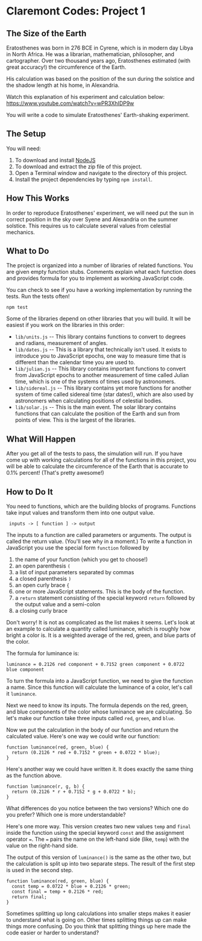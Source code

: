 # Claremont Codes: Project 1
## The Size of the Earth

Eratosthenes was born in 276 BCE in Cyrene, which is in modern day Libya in
North Africa. He was a librarian, mathematician, philosopher, and cartographer.
Over two thousand years ago, Eratosthenes estimated (with great accuracy!) the
circumference of the Earth.

His calculation was based on the position of the sun during the solstice and
the shadow length at his home, in Alexandria.

Watch this explanation of his experiment and calculation below:
https://www.youtube.com/watch?v=wPR3XhIDP9w

You will write a code to simulate Eratosthenes' Earth-shaking experiment.

## The Setup
You will need:

1. To download and install [NodeJS](https://nodejs.org/en)
2. To download and extract the zip file of this project.
3. Open a Terminal window and navigate to the directory of this project.
4. Install the project dependencies by typing `npm install`.

## How This Works

In order to reproduce Eratosthenes' experiment, we will need put the sun in
correct position in the sky over Syene and Alexandria on the summer solstice.
This requires us to calculate several values from celestial mechanics.

## What to Do

The project is organized into a number of libraries of related functions. You
are given empty function stubs. Comments explain what each function does and provides formula for you to implement as working JavaScript code.

You can check to see if you have a working implementation by running the tests.
Run the tests often!

```
npm test
```

Some of the libraries depend on other libraries that you will build. It will
be easiest if you work on the libraries in this order:

* `lib/units.js` -- This library contains functions to convert to degrees and
 radians, measurement of angles.
* `lib/dates.js` -- This is a library that technically isn't used. It exists to
 introduce you to JavaScript epochs, one way to measure time that is different
 than the calendar time you are used to.
* `lib/julian.js` -- This library contains important functions to convert from
 JavaScript epochs to another measurement of time called Julian time, which
 is one of the systems of times used by astronomers.
* `lib/sidereal.js` -- This library contains yet more functions for another
 system of time called sidereal time (star dates!), which are also used by
 astronomers when calculating positions of celestial bodies.
* `lib/solar.js` -- This is the main event. The solar library contains functions
 that can calculate the position of the Earth and sun from points of view. This
 is the largest of the libraries.

## What Will Happen

After you get all of the tests to pass, the simulation will run. If you have
come up with working calculations for all of the functions in this project,
you will be able to calculate the circumference of the Earth that is accurate to
0.1% percent! (That's pretty awesome!)

## How to Do It

You need to functions, which are the building blocks of programs. Functions
take input values and transform them into one output value.

```
 inputs -> [ function ] -> output
```

The inputs to a function are called parameters or arguments. The output is
called the return value. (You'll see why in a moment.) To write a function in
JavaScript you use the special form `function` followed by

1. the name of your function (which you get to choose!)
2. an open parenthesis `(`
3. a list of input parameters separated by commas
4. a closed parenthesis `)`
5. an open curly brace `{`
6. one or more JavaScript statements. This is the body of the function.
7. a `return` statement consisting of the special keyword `return` followed by
the output value and a semi-colon
8. a closing curly brace

Don't worry! It is not as complicated as the list makes it seems. Let's look at
an example to calculate a quantity called luminance, which is roughly how
bright a color is. It is a weighted average of the red, green, and blue parts
of the color.

The formula for luminance is:
```
luminance = 0.2126 red component + 0.7152 green component + 0.0722 blue component
```

To turn the formula into a JavaScript function, we need to give the function a
name. Since this function will calculate the luminance of a color, let's call
it `luminance`.

Next we need to know its inputs. The formula depends on the red, green, and blue
components of the color whose luminance we are calculating. So let's make our
function take three inputs called `red`, `green`, and `blue`.

Now we put the calculation in the body of our function and return the calculated
value. Here's one way we could write our function:

```
function luminance(red, green, blue) {
  return (0.2126 * red + 0.7152 * green + 0.0722 * blue);
}
```

Here's another way we could have written it. It does exactly the same thing as
the function above.

```
function luminance(r, g, b) {
  return (0.2126 * r + 0.7152 * g + 0.0722 * b);
}
```

What differences do you notice between the two versions? Which one do you
prefer? Which one is more understandable?

Here's one more way. This version creates two new values `temp` and `final`
inside the function using the special keyword `const` and the assignment
operator `=`. The `=` pairs the name on the left-hand side (like, `temp`) with the value on the right-hand side.

The output of this version of `luminance()` is the same as the other two, but
the calculation is split up into two separate steps. The result of the first step is used in the second step.

```
function luminance(red, green, blue) {
  const temp = 0.0722 * blue + 0.2126 * green;
  const final = temp + 0.2126 * red;
  return final;
}
```

Sometimes splitting up long calculations into smaller steps makes it easier to
understand what is going on. Other times splitting things up can make things
more confusing. Do you think that splitting things up here made the code easier
or harder to understand?
